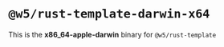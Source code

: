 # `@w5/rust-template-darwin-x64`

This is the **x86_64-apple-darwin** binary for `@w5/rust-template`
